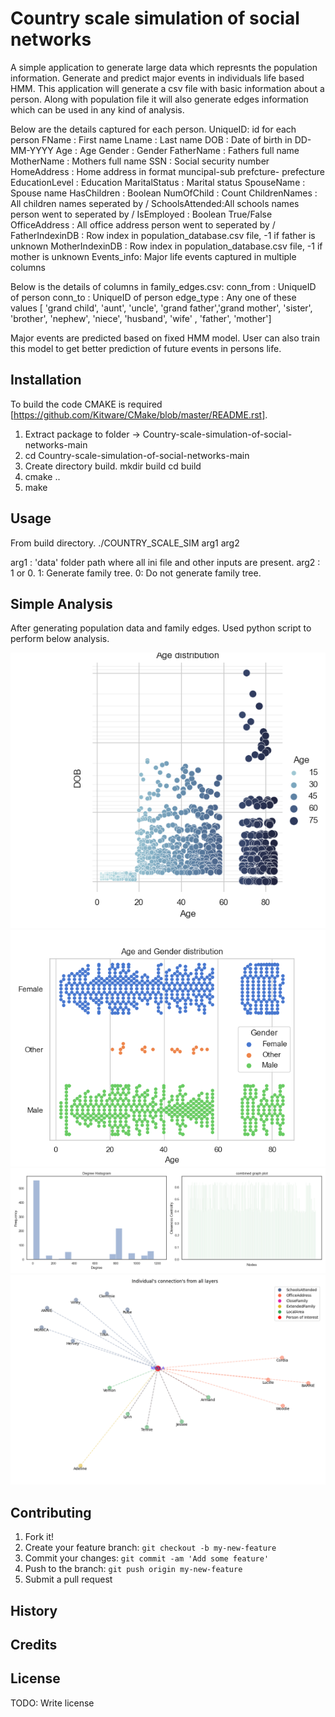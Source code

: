 # Country scale simulation of social networks

A simple application to generate large data which represnts the population information. Generate and predict major events in individuals life based HMM.
This application will generate a csv file with basic information about a person. Along with population file it will also generate edges information which can be used in any kind of analysis.

Below are the details captured for each person.
UniqueID: id for each person
FName : First name
Lname : Last name
DOB   : Date of birth in DD-MM-YYYY
Age   : Age
Gender : Gender
FatherName : Fathers full name
MotherName : Mothers full name
SSN	: Social security number
HomeAddress : Home address in format muncipal-sub prefcture- prefecture
EducationLevel : Education
MaritalStatus : Marital status
SpouseName : Spouse name
HasChildren : Boolean 
NumOfChild : Count
ChildrenNames : All children names seperated by /
SchoolsAttended:All schools names person went to seperated by /
IsEmployed  : Boolean True/False
OfficeAddress	: All office address person went to seperated by /
FatherIndexinDB	: Row index in population_database.csv file, -1 if father is unknown
MotherIndexinDB : Row index in population_database.csv file, -1 if mother is unknown
Events_info: Major life events captured in multiple columns

Below is the details of columns in family_edges.csv:
conn_from : UniqueID of person
conn_to  : UniqueID of person
edge_type : Any one of these values [ 'grand child', 'aunt', 'uncle', 'grand father','grand mother', 'sister', 'brother', 'nephew', 'niece', 'husband', 'wife' , 'father', 'mother']


Major events are predicted based on fixed HMM model. User can also train this model to get better prediction of future events in persons life.

## Installation

To build the code CMAKE is required [https://github.com/Kitware/CMake/blob/master/README.rst].
1. Extract package to folder
   -> Country-scale-simulation-of-social-networks-main
2. cd Country-scale-simulation-of-social-networks-main
3. Create directory build.
   mkdir build
   cd build
4. cmake ..
5. make

## Usage

From build directory.
 ./COUNTRY_SCALE_SIM arg1 arg2

 arg1 : 'data' folder path where all ini file and other inputs are present.
 arg2 : 1 or 0. 1: Generate family tree. 0: Do not generate family tree.


## Simple Analysis 
After generating population data and family edges. Used python script to perform below analysis.

![plot](./data-analysis/out/age_distribution.png)
![plot](./data-analysis/out/age_gender_distribution.png)
![plot](./data-analysis/out/degree_histogram.png)
![plot](./data-analysis/out/individual_layer_conn.png)

## Contributing

1. Fork it!
2. Create your feature branch: `git checkout -b my-new-feature`
3. Commit your changes: `git commit -am 'Add some feature'`
4. Push to the branch: `git push origin my-new-feature`
5. Submit a pull request

## History


## Credits


## License

TODO: Write license